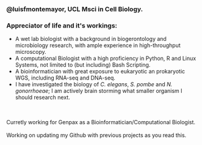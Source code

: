 ### @luisfmontemayor, UCL Msci in Cell Biology. 
### Appreciator of life and it's workings:
- A wet lab biologist with a background in biogerontology and microbiology research, with ample experience in high-throughput microscopy.
- A computational Biologist with a high proficiency in Python, R and Linux Systems, not limited to (but including) Bash Scripting.
- A bioinformatician with great exposure to eukaryotic an prokaryotic WGS, including RNA-seq and DNA-seq.
- I have investigated the biology of _C. elegans_, _S. pombe_ and _N. gonorrhoeae_; I am actively brain storming what smaller organism I should research next.
<br />
<br />
Curretly working for Genpax as a Bioinformatician/Computational Biologist.
<br />
<br />
Working on updating my Github with previous projects as you read this.
<!---
luisfmontemayor/luisfmontemayor is a ✨ special ✨ repository because its `README.md` (this file) appears on your GitHub profile.
You can click the Preview link to take a look at your changes.

- 👀 I’m interested in Computational Biology and Complex Biological System reseach.
- </> I currently know 3 programming languages to an advanced level: Python, R, and Unix/Linux (bash particularly).
- </> I have gained proficiency in Git and LaTeX through independent learning.
- 🌱 I’m currently learning about machine learning approaches for biology.
- 💞️ I’d love to collaborate on any type of data analysis research.
- 📫 How to reach me: lfelipemonte@gmail.com
<br />
<br />
Welcome to my GItHub page! I am a Compuational Biologist and graduated from UCL in 2021. I am currently working at Genpax as a Computational Biologist.
<br />   
<br />
<br />
<br />

--->
